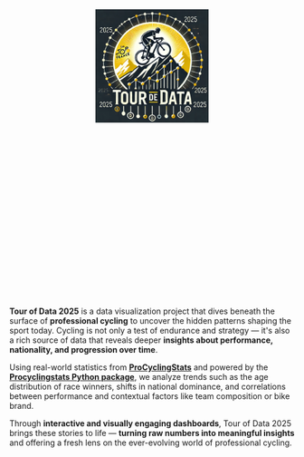 
<div class="hero">
  <img src='logo.png' alt='Tour de Data logo' style='width: 200px; height: 200px; margin-bottom: 1rem;'>
  <h1>Tour de Data 2025</h1>
</div>

**Tour of Data 2025** is a data visualization project that dives beneath the surface of **professional cycling** to uncover the hidden patterns shaping the sport today. Cycling is not only a test of endurance and strategy — it's also a rich source of data that reveals deeper **insights about performance, nationality, and progression over time**.

Using real-world statistics from **[ProCyclingStats](https://www.procyclingstats.com/)** and powered by the **[Procyclingstats Python package](https://procyclingstats.readthedocs.io/en/latest/)**, we analyze trends such as the age distribution of race winners, shifts in national dominance, and correlations between performance and contextual factors like team composition or bike brand.

Through **interactive and visually engaging dashboards**, Tour of Data 2025 brings these stories to life — **turning raw numbers into meaningful insights** and offering a fresh lens on the ever-evolving world of professional cycling.
<style>

.hero {
  display: flex;
  flex-direction: column;
  align-items: center;
  font-family: var(--sans-serif);
  margin: 1rem 0 4rem;
  text-wrap: balance;
  text-align: center;
}

.hero h1 {
  max-width: none;
  font-size: 14vw;
  font-weight: 900;
  line-height: 1;
  background: linear-gradient(30deg, var(--theme-foreground-focus), currentColor);
  -webkit-background-clip: text;
  -webkit-text-fill-color: transparent;
  background-clip: text;
}

.hero h2 {
  margin: 0;
  max-width: 34em;
  font-size: 20px;
  font-style: initial;
  font-weight: 500;
  line-height: 1.5;
  color: var(--theme-foreground-muted);
}

@media (min-width: 640px) {
  .hero h1 {
    font-size: 60px;
  }
}

</style>
